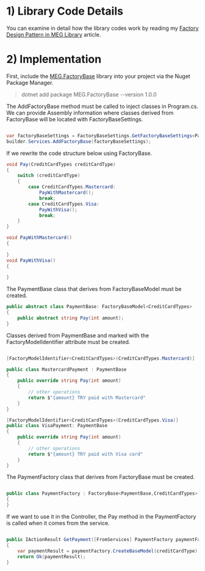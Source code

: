 # 1) Library Code Details

You can examine in detail how the library codes work by reading my [Factory Design Pattern in MEG Library](https://mwltgr.medium.com/factory-design-pattern-in-meg-library-1b4ae86a7464) article.

# 2) Implementation

First, include the [MEG.FactoryBase](https://www.nuget.org/packages/MEG.FactoryBase/1.0.0) library into your project via the Nuget Package Manager.
> dotnet add package MEG.FactoryBase --version 1.0.0

The AddFactoryBase method must be called to inject classes in Program.cs.
We can provide Assembly information where classes derived from FactoryBase will be located with FactoryBaseSettings.

```csharp

var factoryBaseSettings = FactoryBaseSettings.GetFactoryBaseSettings<PaymentFactory>();
builder.Services.AddFactoryBase(factoryBaseSettings);

```

If we rewrite the code structure below using FactoryBase.

```csharp
void Pay(CreditCardTypes creditCardType)
{
    switch (creditCardType)
    {
        case CreditCardTypes.Mastercard:
            PayWithMastercard();
            break;
        case CreditCardTypes.Visa:
            PayWithVisa();
            break;
    }
}

void PayWithMastercard()
{
    
}
void PayWithVisa()
{
    
}
```

The PaymentBase class that derives from FactoryBaseModel must be created.

```csharp
public abstract class PaymentBase: FactoryBaseModel<CreditCardTypes>
{
    public abstract string Pay(int amount);
}
```

Classes derived from PaymentBase and marked with the FactoryModelIdentifier attribute must be created.

```csharp

[FactoryModelIdentifier<CreditCardTypes>(CreditCardTypes.Mastercard)]

public class MastercardPayment : PaymentBase
{
    public override string Pay(int amount)
    {
        // other operations
        return $"{amount} TRY paid with Mastercard"
    }
}

[FactoryModelIdentifier<CreditCardTypes>(CreditCardTypes.Visa)]
public class VisaPayment: PaymentBase
{
    public override string Pay(int amount)
    {
        // other operations
        return $"{amount} TRY paid with Visa card"
    }
}

```

The PaymentFactory class that derives from FactoryBase must be created.

```csharp

public class PaymentFactory : FactoryBase<PaymentBase,CreditCardTypes>
{
}

```

If we want to use it in the Controller, the Pay method in the PaymentFactory is called when it comes from the service.

```csharp

public IActionResult GetPayment([FromServices] PaymentFactory paymentFactory,[FromQuery] CreditCardTypes creditCardType , [FromQuery] int amount = 15)
{
    var paymentResult = paymentFactory.CreateBaseModel(creditCardType)!.Pay(amount);
    return Ok(paymentResult);
}
```
